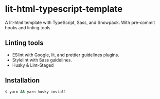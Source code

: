 # lit-html-typescript-template
A lit-html template with TypeScript, Sass, and Snowpack.
With pre-commit hooks and linting tools.

## Linting tools
- ESlint with Google, lit, and prettier guidelines plugins.
- Stylelint with Sass guidelines.
- Husky & Lint-Staged

## Installation
```bash
$ yarn && yarn husky install
```
